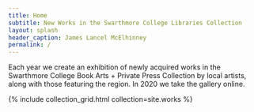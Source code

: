 ```yaml
---
title: Home
subtitle: New Works in the Swarthmore College Libraries Collection
layout: splash
header_caption: James Lancel McElhinney
permalink: /
---
```


Each year we create an exhibition of newly acquired works in the Swarthmore College Book Arts + Private Press Collection by local artists, along with those featuring the region. In 2020 we take the gallery online.

{% include collection_grid.html collection=site.works %}